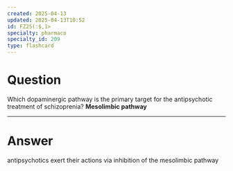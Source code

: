 ```yaml
---
created: 2025-04-13
updated: 2025-04-13T10:52
id: FZ2S(:$,1>
specialty: pharmaco
specialty_id: 209
type: flashcard
---
```


# Question
Which dopaminergic pathway is the primary target for the antipsychotic treatment of schizoprenia?    **Mesolimbic pathway**

---

# Answer
antipsychotics exert their actions via inhibition of the mesolimbic pathway